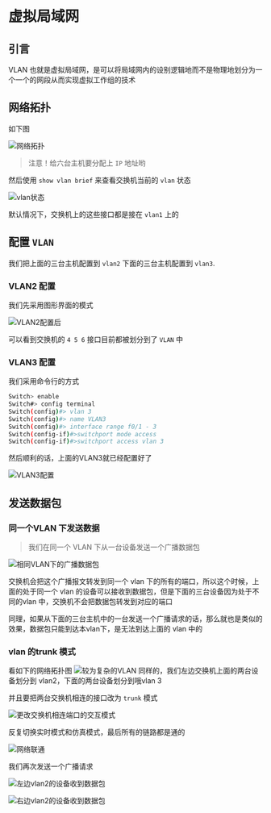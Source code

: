 # 虚拟局域网

## 引言
VLAN 也就是虚拟局域网，是可以将局域网内的设别逻辑地而不是物理地划分为一个一个的网段从而实现虚拟工作组的技术

## 网络拓扑
如下图

![网络拓扑](./2022-11-03-02-04-20.png)

> 注意！给六台主机要分配上 `IP` 地址哟

然后使用 `show vlan brief` 来查看交换机当前的 `vlan` 状态


![vlan状态](./2022-11-03-07-53-10.png)

默认情况下，交换机上的这些接口都是接在  `vlan1` 上的

## 配置 `VLAN`

我们把上面的三台主机配置到 `vlan2` 下面的三台主机配置到 `vlan3`.
### VLAN2 配置
我们先采用图形界面的模式

![VLAN2配置后](./2022-11-03-07-58-32.png)

可以看到交换机的 `4 5 6`  接口目前都被划分到了 `VLAN` 中


### VLAN3 配置

我们采用命令行的方式

```bash
Switch> enable
Switch#> config terminal
Switch(config)#> vlan 3
Switch(config)#> name VLAN3
Switch(config)#> interface range f0/1 - 3
Switch(config-if)#>switchport mode access
Switch(config-if)#>switchport access vlan 3

```
然后顺利的话，上面的VLAN3就已经配置好了

![VLAN3配置](./2022-11-03-08-09-42.png)

## 发送数据包
### 同一个VLAN 下发送数据
> 我们在同一个 VLAN 下从一台设备发送一个广播数据包

![相同VLAN下的广播数据包](./2022-11-03-08-15-27.png)

交换机会把这个广播报文转发到同一个 vlan 下的所有的端口，所以这个时候，上面的处于同一个 vlan 的设备可以接收到数据包，但是下面的三台设备因为处于不同的vlan 中，交换机不会把数据包转发到对应的端口

同理，如果从下面的三台主机中的一台发送一个广播请求的话，那么就也是类似的效果，数据包只能到达本vlan下，是无法到达上面的  vlan 中的


### vlan 的trunk 模式

看如下的网络拓扑图
![较为复杂的VLAN](./2022-11-03-08-23-50.png)
同样的，我们左边交换机上面的两台设备划分到 vlan2，下面的两台设备划分到哦vlan 3

并且要把两台交换机相连的接口改为  `trunk` 模式

![更改交换机相连端口的交互模式](./2022-11-03-08-27-38.png)

反复切换实时模式和仿真模式，最后所有的链路都是通的

![网络联通](./2022-11-03-08-29-01.png)

我们再次发送一个广播请求

![左边vlan2的设备收到数据包](./2022-11-03-08-30-57.png)

![右边vlan2的设备收到数据包](./2022-11-03-08-32-05.png)